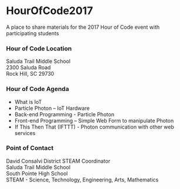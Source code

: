 # HourOfCode2017
A place to share materials for the 2017 Hour of Code event with participating students
### Hour of Code Location
Saluda Trail Middle School  
2300 Saluda Road  
Rock Hill, SC 29730   

### Hour of Code Agenda
* What is IoT
* Particle Photon – IoT Hardware
* Back-end Programming - Particle Photon
* Front-end Programming – Simple Web Form to manipulate Photon
* If This Then That (IFTTT) - Photon communication with other web services

### Point of Contact
David Consalvi
District STEAM Coordinator  
Saluda Trail Middle School  
South Pointe High School  
STEAM - Science, Technology, Engineering, Arts, Mathematics  
